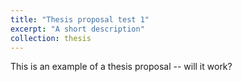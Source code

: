 ```yaml
---
title: "Thesis proposal test 1"
excerpt: "A short description"
collection: thesis
---
```


This is an example of a thesis proposal -- will it work?
